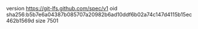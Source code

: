 version https://git-lfs.github.com/spec/v1
oid sha256:b5b7e6a04387b085707a20982b6ad10ddf6b02a74c147d4115b15ec462b1569d
size 7501
